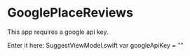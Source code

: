 # GooglePlaceReviews

This app requires a google api key. 

Enter it here:
SuggestViewModel.swift
var googleApiKey = ""
    
    
